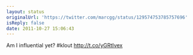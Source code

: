 ```yaml
---
layout: status
originalUrl: 'https://twitter.com/marcgg/status/129574753785757696'
isReply: false
date: 2011-10-27 15:06:43
---
```


Am I influential yet? #klout  http://t.co/yGRtIvex
